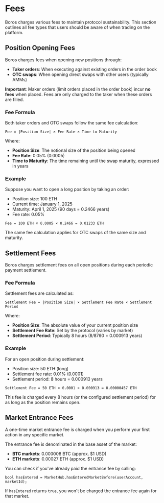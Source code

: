 # Fees

Boros charges various fees to maintain protocol sustainability. This section outlines all fee types that users should be aware of when trading on the platform.

## Position Opening Fees

Boros charges fees when opening new positions through:

- **Taker orders**: When executing against existing orders in the order book
- **OTC swaps**: When opening direct swaps with other users (typically AMMs)

**Important**: Maker orders (limit orders placed in the order book) incur **no fees** when placed. Fees are only charged to the taker when these orders are filled.

### Fee Formula

Both taker orders and OTC swaps follow the same fee calculation:

```
Fee = |Position Size| × Fee Rate × Time to Maturity
```

Where:

- **Position Size**: The notional size of the position being opened
- **Fee Rate**: 0.05% (0.0005)
- **Time to Maturity**: The time remaining until the swap maturity, expressed in years

### Example

Suppose you want to open a long position by taking an order:

- Position size: 100 ETH
- Current time: January 1, 2025
- Maturity: April 1, 2025 (90 days = 0.2466 years)
- Fee rate: 0.05%

```
Fee = 100 ETH × 0.0005 × 0.2466 = 0.01233 ETH
```

The same fee calculation applies for OTC swaps of the same size and maturity.

## Settlement Fees

Boros charges settlement fees on all open positions during each periodic payment settlement.

### Fee Formula

Settlement fees are calculated as:

```
Settlement Fee = |Position Size| × Settlement Fee Rate × Settlement Period
```

Where:

- **Position Size**: The absolute value of your current position size
- **Settlement Fee Rate**: Set by the protocol (varies by market)
- **Settlement Period**: Typically 8 hours (8/8760 = 0.000913 years)

### Example

For an open position during settlement:

- Position size: 50 ETH (long)
- Settlement fee rate: 0.01% (0.0001)
- Settlement period: 8 hours = 0.000913 years

```
Settlement Fee = 50 ETH × 0.0001 × 0.000913 = 0.00000457 ETH
```

This fee is charged every 8 hours (or the configured settlement period) for as long as the position remains open.

## Market Entrance Fees

A one-time market entrance fee is charged when you perform your first action in any specific market.

The entrance fee is denominated in the base asset of the market:

- **BTC markets**: 0.000008 BTC (approx. $1 USD)
- **ETH markets**: 0.00027 ETH (approx. $1 USD)

You can check if you've already paid the entrance fee by calling:

```solidity
bool hasEntered = MarketHub.hasEnteredMarketBefore(userAccount, marketId);
```

If `hasEntered` returns `true`, you won't be charged the entrance fee again for that market.
